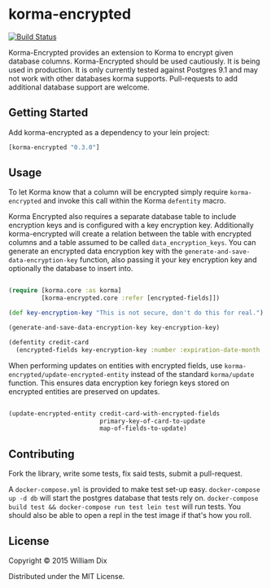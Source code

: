 # korma-encrypted

[![Build Status](https://travis-ci.org/wjdix/korma-encrypted.svg?branch=master)](https://travis-ci.org/wjdix/korma-encrypted)

Korma-Encrypted provides an extension to Korma to encrypt given database columns. Korma-Encrypted should be used cautiously.
It is being used in production. It is only currently tested against Postgres 9.1 and may not work with other databases korma supports.
Pull-requests to add additional database support are welcome.

## Getting Started

Add korma-encrypted as a dependency to your lein project:

```clojure
[korma-encrypted "0.3.0"]
```

## Usage

To let Korma know that a column will be encrypted simply require `korma-encrypted` and invoke this call within
the Korma `defentity` macro.

Korma Encrypted also requires a separate database table to include encryption keys and is configured with a key encryption key.
Additionally korma-encrypted will create a relation between the table with encrypted columns and a table assumed to be
called `data_encryption_keys`. You can generate an encrypted data encryption key with the `generate-and-save-data-encryption-key` function,
also passing it your key encryption key and optionally the database to insert into.

```clojure

(require [korma.core :as korma]
         [korma-encrypted.core :refer [encrypted-fields]])

(def key-encryption-key "This is not secure, don't do this for real.")

(generate-and-save-data-encryption-key key-encryption-key)

(defentity credit-card
  (encrypted-fields key-encryption-key :number :expiration-date-month :expiration-date-year))
```

When performing updates on entities with encrypted fields, use `korma-encrypted/update-encrypted-entity` instead of the standard `korma/update` function.  This ensures data encryption key foriegn keys stored on encrypted entities are preserved on updates.

```clojure

(update-encrypted-entity credit-card-with-encrypted-fields
                         primary-key-of-card-to-update
                         map-of-fields-to-update)
```

## Contributing

Fork the library, write some tests, fix said tests, submit a pull-request.

A `docker-compose.yml` is provided to make test set-up easy.
`docker-compose up -d db` will start the postgres database that tests rely on.
`docker-compose build test && docker-compose run test lein test` will run tests.
You should also be able to open a repl in the test image if that's how you roll.


## License

Copyright © 2015 William Dix

Distributed under the MIT License.
